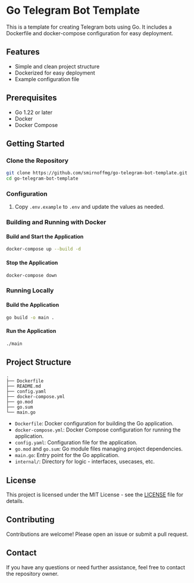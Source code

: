 
# Go Telegram Bot Template

This is a template for creating Telegram bots using Go. It includes a Dockerfile and docker-compose configuration for easy deployment.

## Features

- Simple and clean project structure
- Dockerized for easy deployment
- Example configuration file

## Prerequisites

- Go 1.22 or later
- Docker
- Docker Compose

## Getting Started

### Clone the Repository

```sh
git clone https://github.com/smirnoffmg/go-telegram-bot-template.git
cd go-telegram-bot-template
```

### Configuration

1. Copy `.env.example` to `.env` and update the values as needed.

### Building and Running with Docker

#### Build and Start the Application

```sh
docker-compose up --build -d
```

#### Stop the Application

```sh
docker-compose down
```

### Running Locally

#### Build the Application

```sh
go build -o main .
```

#### Run the Application

```sh
./main
```

## Project Structure

```plaintext
.
├── Dockerfile
├── README.md
├── config.yaml
├── docker-compose.yml
├── go.mod
├── go.sum
└── main.go
```

- `Dockerfile`: Docker configuration for building the Go application.
- `docker-compose.yml`: Docker Compose configuration for running the application.
- `config.yaml`: Configuration file for the application.
- `go.mod` and `go.sum`: Go module files managing project dependencies.
- `main.go`: Entry point for the Go application.
- `internal/`: Directory for logic - interfaces, usecases, etc.

## License

This project is licensed under the MIT License - see the [LICENSE](LICENSE) file for details.

## Contributing

Contributions are welcome! Please open an issue or submit a pull request.

## Contact

If you have any questions or need further assistance, feel free to contact the repository owner.
